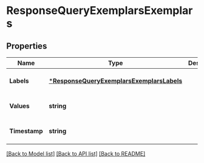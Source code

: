 # ResponseQueryExemplarsExemplars

## Properties
Name | Type | Description | Notes
------------ | ------------- | ------------- | -------------
**Labels** | [***ResponseQueryExemplarsExemplarsLabels**](responseQuery_exemplars_exemplars_labels.md) |  | [optional] [default to null]
**Values** | **string** |  | [optional] [default to null]
**Timestamp** | **string** |  | [optional] [default to null]

[[Back to Model list]](../README.md#documentation-for-models) [[Back to API list]](../README.md#documentation-for-api-endpoints) [[Back to README]](../README.md)

